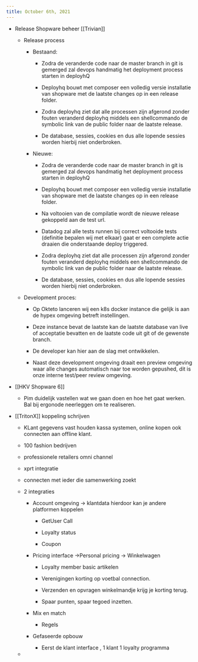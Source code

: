 ```yaml
---
title: October 6th, 2021
---
```


- Release Shopware beheer [[Trivian]] 
	 - Release process
		 - Bestaand:
			 - Zodra  de veranderde code naar de master branch in git is gemerged zal devops handmatig het deployment process starten  in deployhQ

			 - Deployhq bouwt met composer een volledig versie installatie van shopware met de laatste changes op in een release folder.

			 - Zodra deployhq ziet dat alle processen zijn afgerond zonder fouten veranderd deployhq middels een shellcommando de symbolic link van de public folder naar de laatste release. 

			 - De database, sessies, cookies en dus alle lopende sessies worden hierbij niet onderbroken.

		 - Nieuwe:
			 - Zodra  de veranderde code naar de master branch in git is gemerged zal devops handmatig het deployment process starten  in deployhQ

			 - Deployhq bouwt met composer een volledig versie installatie van shopware met de laatste changes op in een release folder.

			 - Na voltooien van de compilatie wordt de nieuwe release gekoppeld aan de test url.

			 - Datadog zal alle tests runnen bij correct voltooide tests (definitie bepalen wij met elkaar) gaat er een complete actie draaien die onderstaande deploy triggered.

			 - Zodra deployhq ziet dat alle processen zijn afgerond zonder fouten veranderd deployhq middels een shellcommando de symbolic link van de public folder naar de laatste release. 

			 - De database, sessies, cookies en dus alle lopende sessies worden hierbij niet onderbroken.

	 - Development proces:
		 - Op Okteto lanceren wij een k8s docker instance die gelijk is aan de hypex omgeving betreft instellingen. 

		 - Deze instance bevat de laatste kan de laatste database van live of acceptatie bevatten en de laatste code uit git of de gewenste branch.

		 - De developer kan hier aan de slag met ontwikkelen.

		 - Naast deze development omgeving draait een preview omgeving waar alle changes automatisch naar toe worden gepushed, dit is onze interne test/peer review omgeving.

- [[HKV Shopware 6]] 
	 - Pim duidelijk vastellen wat we gaan doen en hoe het gaat werken. Bal bij ergonode neerleggen om te realiseren.

- [[TritonX]] koppeling schrijven
	 - KLant gegevens vast houden kassa systemen, online kopen ook connecten aan offline klant.

	 - 100 fashion bedrijven

	 - professionele retailers omni channel

	 - xprt integratie

	 - connecten met ieder die samenwerking zoekt 

	 - 2 integraties
		 - Account omgeving -> klantdata hierdoor kan je andere platformen koppelen
			 - GetUser Call 

			 - Loyalty status

			 - Coupon

		 - Pricing interface ->Personal pricing -> Winkelwagen 
			 - Loyalty member basic artikelen

			 - Verenigingen korting op voetbal connection.

			 - Verzenden en opvragen winkelmandje krijg je korting terug.

			 - Spaar punten, spaar tegoed inzetten.

		 - Mix en match
			 - Regels 

		 - Gefaseerde opbouw
			 - Eerst de klant interface , 1 klant 1 loyalty programma 

	 - 
